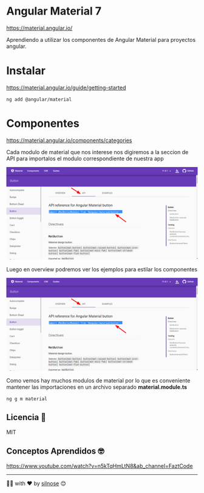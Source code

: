 # Angular Material 7

<https://material.angular.io/>

Aprendiendo a utilizar los componentes de Angular Material para proyectos angular.

# Instalar

<https://material.angular.io/guide/getting-started>

```
ng add @angular/material

```

# Componentes

<https://material.angular.io/components/categories>

Cada modulo de material que nos interese nos digiremos a la seccion de API para importalos el modulo correspondiente de nuestra app

![](./readme-static/module-material.png)

Luego en overview podremos ver los ejemplos para estilar los componentes

![](./readme-static/module-material.png)

Como vemos hay muchos modulos de material por lo que es conveniente mantener las importaciones en un archivo separado **material.module.ts**

```
ng g m material
```

## Licencia 📄

MIT

## Conceptos Aprendidos 🤓

<https://www.youtube.com/watch?v=n5kTqHmLtN8&ab_channel=FaztCode>

---

👩‍💻 with ❤️ by [silnose](https://github.com/silnose) 😊
